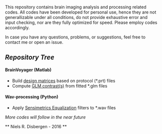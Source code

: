 This repository contains brain imaging analysis and processing related codes. All codes have been developed for personal use, hence they are not generallizable under all conditions, do not provide exhaustive error and input checking, nor are they fully optimized for speed. Please employ codes accordingly.

In case you have any questions, problems, or suggestions, feel free to contact me or open an issue.

## _Repository Tree_ ##

#### BrainVoyager (Matlab) ####
- Build [design matrices](../blob/master/BuildDesignMatrices) based on protocol (\*.prt) files
- Compute [GLM contrast(s)](../blob/master/GLMcontrasts) from fitted \*.glm files

#### Wav-processing (Python) ####
- Apply [Sensimetrics Equalization](../blob/master/SensimetricsWavFilter) filters to \*.wav files

_More codes will follow in the near future_

** Niels R. Disbergen - 2016 **
